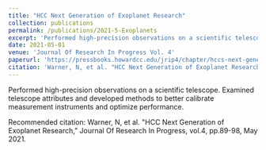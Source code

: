 ```yaml
---
title: "HCC Next Generation of Exoplanet Research"
collection: publications
permalink: /publications/2021-5-Exoplanets
excerpt: 'Performed high-precision observations on a scientific telescope. Examined telescope attributes and developed methods to better calibrate measurement instruments and optimize performance.'
date: 2021-05-01
venue: 'Journal Of Research In Progress Vol. 4'
paperurl: 'https://pressbooks.howardcc.edu/jrip4/chapter/hccs-next-generation-of-exoplanet-research/'
citation: 'Warner, N, et al. "HCC Next Generation of Exoplanet Research," Journal Of Research In Progress, vol.4, pp.89-98, May 2021.'
---
```


Performed high-precision observations on a scientific telescope. Examined telescope attributes and developed methods to better calibrate measurement instruments and optimize performance.

Recommended citation: Warner, N, et al. "HCC Next Generation of Exoplanet Research," Journal Of Research In Progress, vol.4, pp.89-98, May 2021.

